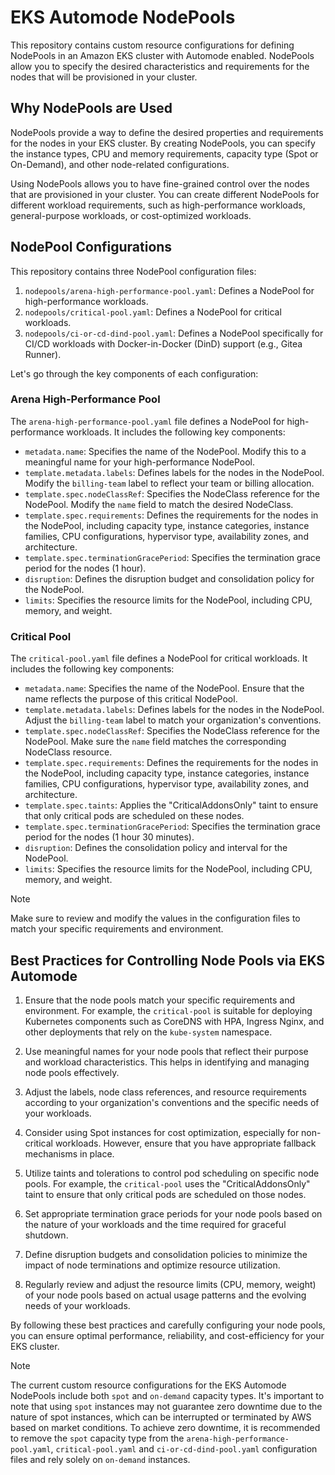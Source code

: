 # EKS Automode NodePools

This repository contains custom resource configurations for defining NodePools in an Amazon EKS cluster with Automode enabled. NodePools allow you to specify the desired characteristics and requirements for the nodes that will be provisioned in your cluster.

## Why NodePools are Used

NodePools provide a way to define the desired properties and requirements for the nodes in your EKS cluster. By creating NodePools, you can specify the instance types, CPU and memory requirements, capacity type (Spot or On-Demand), and other node-related configurations.

Using NodePools allows you to have fine-grained control over the nodes that are provisioned in your cluster. You can create different NodePools for different workload requirements, such as high-performance workloads, general-purpose workloads, or cost-optimized workloads.

## NodePool Configurations

This repository contains three NodePool configuration files:

1. `nodepools/arena-high-performance-pool.yaml`: Defines a NodePool for high-performance workloads.
2. `nodepools/critical-pool.yaml`: Defines a NodePool for critical workloads.
3. `nodepools/ci-or-cd-dind-pool.yaml`: Defines a NodePool specifically for CI/CD workloads with Docker-in-Docker (DinD) support (e.g., Gitea Runner).

Let's go through the key components of each configuration:

### Arena High-Performance Pool

The `arena-high-performance-pool.yaml` file defines a NodePool for high-performance workloads. It includes the following key components:

- `metadata.name`: Specifies the name of the NodePool. Modify this to a meaningful name for your high-performance NodePool.
- `template.metadata.labels`: Defines labels for the nodes in the NodePool. Modify the `billing-team` label to reflect your team or billing allocation.
- `template.spec.nodeClassRef`: Specifies the NodeClass reference for the NodePool. Modify the `name` field to match the desired NodeClass.
- `template.spec.requirements`: Defines the requirements for the nodes in the NodePool, including capacity type, instance categories, instance families, CPU configurations, hypervisor type, availability zones, and architecture.
- `template.spec.terminationGracePeriod`: Specifies the termination grace period for the nodes (1 hour).
- `disruption`: Defines the disruption budget and consolidation policy for the NodePool.
- `limits`: Specifies the resource limits for the NodePool, including CPU, memory, and weight.

### Critical Pool

The `critical-pool.yaml` file defines a NodePool for critical workloads. It includes the following key components:

- `metadata.name`: Specifies the name of the NodePool. Ensure that the name reflects the purpose of this critical NodePool.
- `template.metadata.labels`: Defines labels for the nodes in the NodePool. Adjust the `billing-team` label to match your organization's conventions.
- `template.spec.nodeClassRef`: Specifies the NodeClass reference for the NodePool. Make sure the `name` field matches the corresponding NodeClass resource.
- `template.spec.requirements`: Defines the requirements for the nodes in the NodePool, including capacity type, instance categories, instance families, CPU configurations, hypervisor type, availability zones, and architecture.
- `template.spec.taints`: Applies the "CriticalAddonsOnly" taint to ensure that only critical pods are scheduled on these nodes.
- `template.spec.terminationGracePeriod`: Specifies the termination grace period for the nodes (1 hour 30 minutes).
- `disruption`: Defines the consolidation policy and interval for the NodePool.
- `limits`: Specifies the resource limits for the NodePool, including CPU, memory, and weight.

> [!NOTE]
> Make sure to review and modify the values in the configuration files to match your specific requirements and environment.

## Best Practices for Controlling Node Pools via EKS Automode

1. Ensure that the node pools match your specific requirements and environment. For example, the `critical-pool` is suitable for deploying Kubernetes components such as CoreDNS with HPA, Ingress Nginx, and other deployments that rely on the `kube-system` namespace.

2. Use meaningful names for your node pools that reflect their purpose and workload characteristics. This helps in identifying and managing node pools effectively.

3. Adjust the labels, node class references, and resource requirements according to your organization's conventions and the specific needs of your workloads.

4. Consider using Spot instances for cost optimization, especially for non-critical workloads. However, ensure that you have appropriate fallback mechanisms in place.

5. Utilize taints and tolerations to control pod scheduling on specific node pools. For example, the `critical-pool` uses the "CriticalAddonsOnly" taint to ensure that only critical pods are scheduled on those nodes.

6. Set appropriate termination grace periods for your node pools based on the nature of your workloads and the time required for graceful shutdown.

7. Define disruption budgets and consolidation policies to minimize the impact of node terminations and optimize resource utilization.

8. Regularly review and adjust the resource limits (CPU, memory, weight) of your node pools based on actual usage patterns and the evolving needs of your workloads.

By following these best practices and carefully configuring your node pools, you can ensure optimal performance, reliability, and cost-efficiency for your EKS cluster.

> [!NOTE]
> The current custom resource configurations for the EKS Automode NodePools include both `spot` and `on-demand` capacity types. It's important to note that using `spot` instances may not guarantee zero downtime due to the nature of spot instances, which can be interrupted or terminated by AWS based on market conditions. To achieve zero downtime, it is recommended to remove the `spot` capacity type from the `arena-high-performance-pool.yaml`, `critical-pool.yaml` and `ci-or-cd-dind-pool.yaml` configuration files and rely solely on `on-demand` instances.
